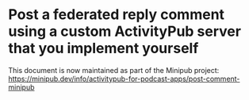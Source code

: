 # Post a federated reply comment using a custom ActivityPub server that you implement yourself

This document is now maintained as part of the Minipub project:
<br>https://minipub.dev/info/activitypub-for-podcast-apps/post-comment-minipub

